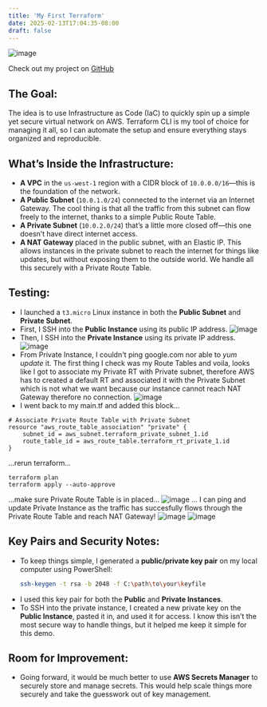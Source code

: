 ```yaml
---
title: 'My First Terraform'
date: 2025-02-13T17:04:35-08:00
draft: false
---
```

![image](/images/my-first-terraform/my-first-terraform.drawio.png)

Check out my project on [GitHub](https://github.com/nhatvo1502/my-first-terraform)
## The Goal:
The idea is to use Infrastructure as Code (IaC) to quickly spin up a simple yet secure virtual network on AWS. Terraform CLI is my tool of choice for managing it all, so I can automate the setup and ensure everything stays organized and reproducible.

## What’s Inside the Infrastructure:
- **A VPC** in the `us-west-1` region with a CIDR block of `10.0.0.0/16`—this is the foundation of the network.  
- **A Public Subnet** (`10.0.1.0/24`) connected to the internet via an Internet Gateway. The cool thing is that all the traffic from this subnet can flow freely to the internet, thanks to a simple Public Route Table.  
- **A Private Subnet** (`10.0.2.0/24`) that’s a little more closed off—this one doesn’t have direct internet access.  
- **A NAT Gateway** placed in the public subnet, with an Elastic IP. This allows instances in the private subnet to reach the internet for things like updates, but without exposing them to the outside world. We handle all this securely with a Private Route Table.

## Testing:
- I launched a `t3.micro` Linux instance in both the **Public Subnet** and **Private Subnet**.  
- First, I SSH into the **Public Instance** using its public IP address.
![image](/images/my-first-terraform/sshpublic.png)
- Then, I SSH into the **Private Instance** using its private IP address.
![image](/images/my-first-terraform/sshprivate.png)
- From Private Instance, I couldn't ping google.com nor able to *yum update* it. The first thing I check was my Route Tables and voila, looks like I got to associate my Private RT with Private subnet, therefore AWS has to created a default RT and associated it with the Private Subnet which is not what we want because our instance cannot reach NAT Gateway therefore no connection.
![image](/images/my-first-terraform/routetablemessup.png)
- I went back to my main.tf and added this block...
```
# Associate Private Route Table with Private Subnet
resource "aws_route_table_association" "private" {
	subnet_id = aws_subnet.terraform_private_subnet_1.id
	route_table_id = aws_route_table.terraform_rt_private_1.id
}
```
...rerun terraform...
```
terraform plan
terraform apply --auto-approve
```
...make sure Private Route Table is in placed...
![image](/images/my-first-terraform/routetablecorrected.png)
... I can ping and update Private Instance as the traffic has succesfully flows through the Private Route Table and reach NAT Gateway!
![image](/images/my-first-terraform/testconnection1.png)
![image](/images/my-first-terraform/testconnection2.png)


## Key Pairs and Security Notes:
- To keep things simple, I generated a **public/private key pair** on my local computer using PowerShell:  
  ```bash  
  ssh-keygen -t rsa -b 2048 -f C:\path\to\your\keyfile  
  ```  
- I used this key pair for both the **Public** and **Private Instances**.  
- To SSH into the private instance, I created a new private key on the **Public Instance**, pasted it in, and used it for access. I know this isn’t the most secure way to handle things, but it helped me keep it simple for this demo.

## Room for Improvement:
- Going forward, it would be much better to use **AWS Secrets Manager** to securely store and manage secrets. This would help scale things more securely and take the guesswork out of key management.
